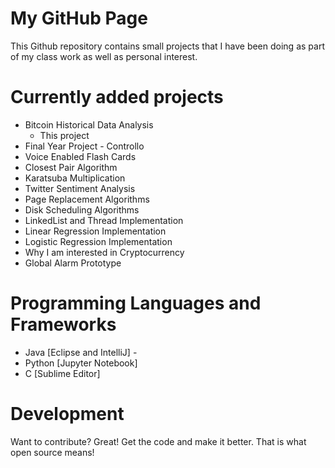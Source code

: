 # My GitHub Page


This Github repository contains small projects that I have been doing as part of my class work as well as personal interest.

# Currently added projects
- Bitcoin Historical Data Analysis
  - This project 
- Final Year Project - Controllo
- Voice Enabled Flash Cards
- Closest Pair Algorithm
- Karatsuba Multiplication
- Twitter Sentiment Analysis
- Page Replacement Algorithms
- Disk Scheduling Algorithms
- LinkedList and Thread Implementation
- Linear Regression Implementation
- Logistic Regression Implementation
- Why I am interested in Cryptocurrency
- Global Alarm Prototype

# Programming Languages and Frameworks
- Java [Eclipse and IntelliJ] - 
- Python [Jupyter Notebook]
- C [Sublime Editor]

# Development
Want to contribute? Great! Get the code and make it better. That is what open source means!
